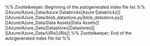 %% Zoottelkeeper: Beginning of the autogenerated index file list  %%
 [[Azure/Azure_Data/Azure Databricks|Azure Databricks]]
 [[Azure/Azure_Data/blob_datastore.py|blob_datastore.py]]
 [[Azure/Azure_Data/Data Assets|Data Assets]]
 [[Azure/Azure_Data/Datastores|Datastores]]
 [[Azure/Azure_Data/URIs|URIs]]
%% Zoottelkeeper: End of the autogenerated index file list  %%
